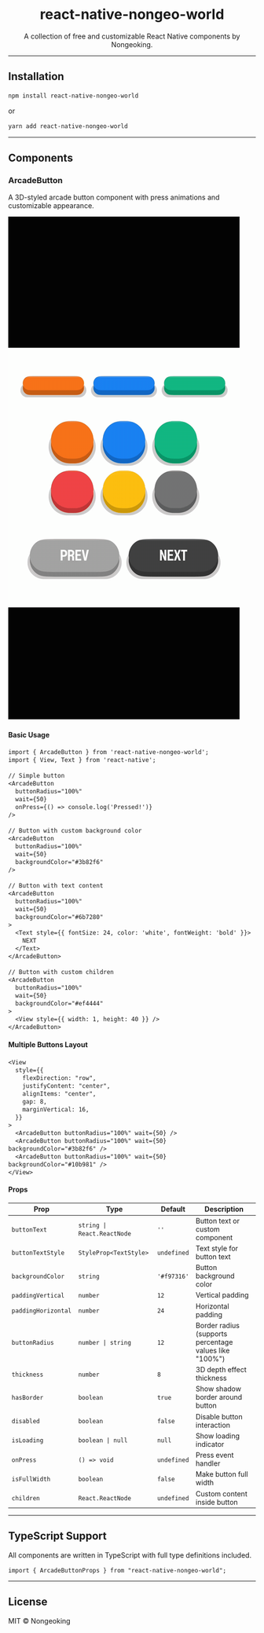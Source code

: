 <h1 align="center">react-native-nongeo-world</h1>

<p align="center">A collection of free and customizable React Native components by Nongeoking.</p>

---

## Installation

```bash
npm install react-native-nongeo-world
```

or

```bash
yarn add react-native-nongeo-world
```

---

## Components

### ArcadeButton

A 3D-styled arcade button component with press animations and customizable appearance.

![ArcadeButton Examples](./public/ArcadeButton_examples.gif)

#### Basic Usage

```tsx
import { ArcadeButton } from 'react-native-nongeo-world';
import { View, Text } from 'react-native';

// Simple button
<ArcadeButton
  buttonRadius="100%"
  wait={50}
  onPress={() => console.log('Pressed!')}
/>

// Button with custom background color
<ArcadeButton
  buttonRadius="100%"
  wait={50}
  backgroundColor="#3b82f6"
/>

// Button with text content
<ArcadeButton
  buttonRadius="100%"
  wait={50}
  backgroundColor="#6b7280"
>
  <Text style={{ fontSize: 24, color: 'white', fontWeight: 'bold' }}>
    NEXT
  </Text>
</ArcadeButton>

// Button with custom children
<ArcadeButton
  buttonRadius="100%"
  wait={50}
  backgroundColor="#ef4444"
>
  <View style={{ width: 1, height: 40 }} />
</ArcadeButton>
```

#### Multiple Buttons Layout

```tsx
<View
  style={{
    flexDirection: "row",
    justifyContent: "center",
    alignItems: "center",
    gap: 8,
    marginVertical: 16,
  }}
>
  <ArcadeButton buttonRadius="100%" wait={50} />
  <ArcadeButton buttonRadius="100%" wait={50} backgroundColor="#3b82f6" />
  <ArcadeButton buttonRadius="100%" wait={50} backgroundColor="#10b981" />
</View>
```

#### Props

| Prop                | Type                        | Default     | Description                                            |
| ------------------- | --------------------------- | ----------- | ------------------------------------------------------ |
| `buttonText`        | `string \| React.ReactNode` | `''`        | Button text or custom component                        |
| `buttonTextStyle`   | `StyleProp<TextStyle>`      | `undefined` | Text style for button text                             |
| `backgroundColor`   | `string`                    | `'#f97316'` | Button background color                                |
| `paddingVertical`   | `number`                    | `12`        | Vertical padding                                       |
| `paddingHorizontal` | `number`                    | `24`        | Horizontal padding                                     |
| `buttonRadius`      | `number \| string`          | `12`        | Border radius (supports percentage values like "100%") |
| `thickness`         | `number`                    | `8`         | 3D depth effect thickness                              |
| `hasBorder`         | `boolean`                   | `true`      | Show shadow border around button                       |
| `disabled`          | `boolean`                   | `false`     | Disable button interaction                             |
| `isLoading`         | `boolean \| null`           | `null`      | Show loading indicator                                 |
| `onPress`           | `() => void`                | `undefined` | Press event handler                                    |
| `isFullWidth`       | `boolean`                   | `false`     | Make button full width                                 |
| `children`          | `React.ReactNode`           | `undefined` | Custom content inside button                           |

---

## TypeScript Support

All components are written in TypeScript with full type definitions included.

```tsx
import { ArcadeButtonProps } from "react-native-nongeo-world";
```

---

## License

MIT © Nongeoking
